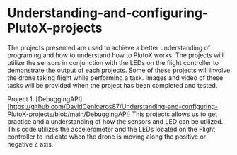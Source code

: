 # Understanding-and-configuring-PlutoX-projects
The projects presented are used to achieve a better understanding of programing and how to understand how to PlutoX works. The projects will utilize the sensors in conjunction with the LEDs on the flight controller to demonstrate the output of each projects. Some of these projects will involve the drone taking flight while performing a task. Images and video of these tasks will be provided when the project has been completed and tested.

Project 1: [DebuggingAPI]:(https://github.com/DavidCeniceros87/Understanding-and-configuring-PlutoX-projects/blob/main/DebuggingAPI)
This projects allows us to get practice and a understanding of how the sensors and LED can be utilized. This code utilizes the accelerometer and the LEDs located on the Flight controller to indicate when the drone is moving along the positive or negative Z axis.
